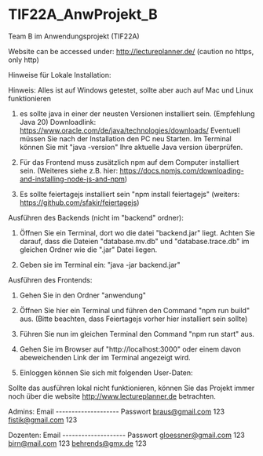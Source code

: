 # TIF22A_AnwProjekt_B
Team B im Anwendungsprojekt (TIF22A) 

Website can be accessed under: http://lectureplanner.de/ (caution no https, only http)






Hinweise für Lokale Installation:


Hinweis: Alles ist auf Windows getestet, sollte aber auch auf Mac und Linux funktionieren

1. es sollte java in einer der neusten Versionen installiert sein. (Empfehlung Java 20)
Downloadlink: https://www.oracle.com/de/java/technologies/downloads/
Eventuell müssen Sie nach der Installation den PC neu Starten.
Im Terminal können Sie mit "java -version" Ihre aktuelle Java version überprüfen.

2. Für das Frontend muss zusätzlich npm auf dem Computer installiert sein. (Weiteres siehe z.B. hier: https://docs.npmjs.com/downloading-and-installing-node-js-and-npm)

3. Es sollte feiertagejs installiert sein "npm install feiertagejs" (weiters: https://github.com/sfakir/feiertagejs)





Ausführen des Backends (nicht im "backend" ordner):

1. Öffnen Sie ein Terminal, dort wo die datei "backend.jar" liegt. Achten Sie darauf, dass die Dateien "database.mv.db" und "database.trace.db" im gleichen Ordner
wie die ".jar" Datei liegen.

2. Geben sie im Terminal ein: "java -jar backend.jar"





Ausführen des Frontends:

1. Gehen Sie in den Ordner "anwendung"

2. Öffnen Sie hier ein Terminal und führen den Command "npm run build" aus. (Bitte beachten, dass Feiertagejs vorher hier installiert sein sollte)

3. Führen Sie nun im gleichen Terminal den Command "npm run start" aus.

4. Gehen Sie im Browser auf "http://localhost:3000" oder einem davon abeweichenden Link der im Terminal angezeigt wird.

5. Einloggen können Sie sich mit folgenden User-Daten: 


Sollte das ausführen lokal nicht funktionieren, können Sie das Projekt immer noch über die website http://www.lectureplanner.de betrachten.

Admins:
Email -------------------- Passwort
braus@gmail.com            123
fistik@gmail.com           123

Dozenten:
Email -------------------- Passwort
gloessner@gmail.com        123
birn@mail.com              123
behrends@gmx.de            123
